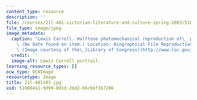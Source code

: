 ```yaml
---
content_type: resource
description: ''
file: /courses/21l-481-victorian-literature-and-culture-spring-2003/510084a19d99801d2bd2b6c6bf3b7286_21l-481s03.jpg
file_type: image/jpeg
image_metadata:
  caption: "Lewis Carroll. Halftone photomechanical reproduction of\_ photograph.\
    \ (No date found on item.) Location: Biographical File Reproduction Number: LC-USZ62-70064.\
    \ (Image courtesy of the\_[Library of Congress](http://www.loc.gov/).)"
  credit: ''
  image-alt: Lewis Carroll portrait.
learning_resource_types: []
ocw_type: OCWImage
resourcetype: Image
title: 21l-481s03.jpg
uid: 510084a1-9d99-801d-2bd2-b6c6bf3b7286
---
```

